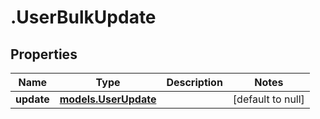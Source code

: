 # .UserBulkUpdate

## Properties
Name | Type | Description | Notes
------------ | ------------- | ------------- | -------------
**update** | [**models.UserUpdate**](models.UserUpdate.md) |  | [default to null]



